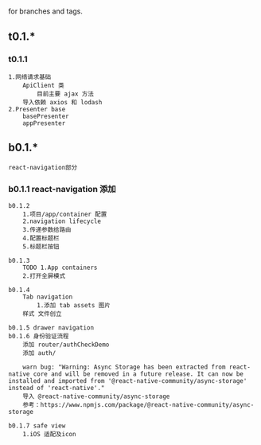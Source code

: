 #
 for branches and tags.

## t0.1.*

### t0.1.1
    1.网络请求基础
        ApiClient 类
            目前主要 ajax 方法
        导入依赖 axios 和 lodash
    2.Presenter base
        basePresenter
        appPresenter

## b0.1.*
    react-navigation部分

### b0.1.1 react-navigation 添加

    b0.1.2
        1.项目/app/container 配置
        2.navigation lifecycle
        3.传递参数给路由
        4.配置标题栏
        5.标题栏按钮

    b0.1.3 
        TODO 1.App containers
        2.打开全屏模式

    b0.1.4 
        Tab navigation
            1.添加 tab assets 图片
        样式 文件创立

    b0.1.5 drawer navigation
    b0.1.6 身份验证流程
        添加 router/authCheckDemo
        添加 auth/
        
        warn bug: "Warning: Async Storage has been extracted from react-native core and will be removed in a future release. It can now be installed and imported from '@react-native-community/async-storage' instead of 'react-native'."
        导入 @react-native-community/async-storage
        参考：https://www.npmjs.com/package/@react-native-community/async-storage

    b0.1.7 safe view
        1.iOS 适配及icon